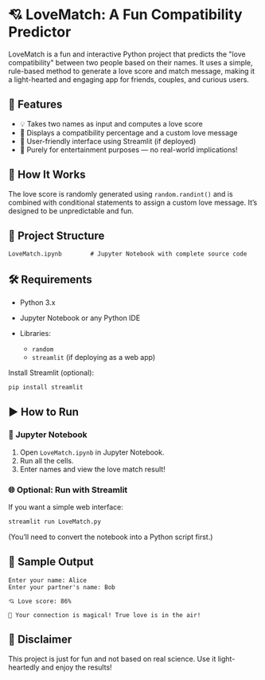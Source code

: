 
# 💘 LoveMatch: A Fun Compatibility Predictor

LoveMatch is a fun and interactive Python project that predicts the "love compatibility" between two people based on their names. It uses a simple, rule-based method to generate a love score and match message, making it a light-hearted and engaging app for friends, couples, and curious users.

## 🚀 Features

* 💡 Takes two names as input and computes a love score
* 💬 Displays a compatibility percentage and a custom love message
* 🎨 User-friendly interface using Streamlit (if deployed)
* 🤗 Purely for entertainment purposes — no real-world implications!

## 🧠 How It Works

The love score is randomly generated using `random.randint()` and is combined with conditional statements to assign a custom love message. It’s designed to be unpredictable and fun.

## 📁 Project Structure

```
LoveMatch.ipynb        # Jupyter Notebook with complete source code
```

## 🛠️ Requirements

* Python 3.x
* Jupyter Notebook or any Python IDE
* Libraries:

  * `random`
  * `streamlit` (if deploying as a web app)

Install Streamlit (optional):

```bash
pip install streamlit
```

## ▶️ How to Run

### 🧪 Jupyter Notebook

1. Open `LoveMatch.ipynb` in Jupyter Notebook.
2. Run all the cells.
3. Enter names and view the love match result!

### 🌐 Optional: Run with Streamlit

If you want a simple web interface:

```bash
streamlit run LoveMatch.py
```

(You’ll need to convert the notebook into a Python script first.)

## 🎯 Sample Output

```
Enter your name: Alice
Enter your partner's name: Bob

💘 Love score: 86%

💬 Your connection is magical! True love is in the air!
```

## 📌 Disclaimer

This project is just for fun and not based on real science. Use it light-heartedly and enjoy the results!


